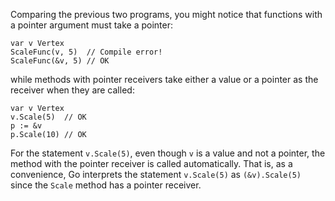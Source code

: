 


Comparing the previous two programs, you might notice that
functions with a pointer argument must take a pointer:

	var v Vertex
	ScaleFunc(v, 5)  // Compile error!
	ScaleFunc(&v, 5) // OK

while methods with pointer receivers take either a value or a pointer as the
receiver when they are called:

	var v Vertex
	v.Scale(5)  // OK
	p := &v
	p.Scale(10) // OK

For the statement `v.Scale(5)`, even though `v` is a value and not a pointer,
the method with the pointer receiver is called automatically.
That is, as a convenience, Go interprets the statement `v.Scale(5)` as
`(&v).Scale(5)` since the `Scale` method has a pointer receiver.

